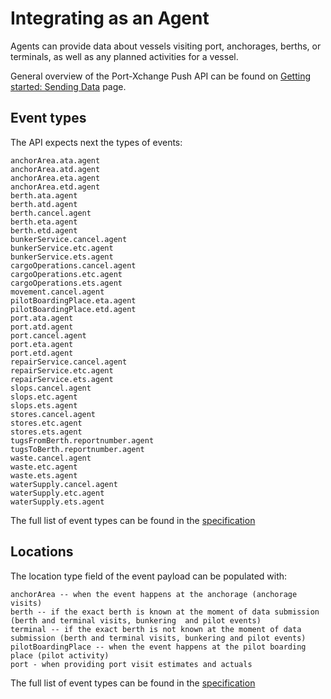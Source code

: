 # Integrating as an Agent

Agents can provide data about vessels visiting port, anchorages, berths, or terminals, as well as any planned activities for a vessel.

General overview of the Port-Xchange Push API can be found on [Getting started: Sending Data](/sending-data/index.md) page.

## Event types

The API expects next the types of events:

```
anchorArea.ata.agent
anchorArea.atd.agent
anchorArea.eta.agent
anchorArea.etd.agent
berth.ata.agent
berth.atd.agent
berth.cancel.agent
berth.eta.agent
berth.etd.agent
bunkerService.cancel.agent
bunkerService.etc.agent
bunkerService.ets.agent
cargoOperations.cancel.agent
cargoOperations.etc.agent
cargoOperations.ets.agent
movement.cancel.agent
pilotBoardingPlace.eta.agent
pilotBoardingPlace.etd.agent
port.ata.agent
port.atd.agent
port.cancel.agent
port.eta.agent
port.etd.agent
repairService.cancel.agent
repairService.etc.agent
repairService.ets.agent
slops.cancel.agent
slops.etc.agent
slops.ets.agent
stores.cancel.agent
stores.etc.agent
stores.ets.agent
tugsFromBerth.reportnumber.agent
tugsToBerth.reportnumber.agent
waste.cancel.agent
waste.etc.agent
waste.ets.agent
waterSupply.cancel.agent
waterSupply.etc.agent
waterSupply.ets.agent
```

The full list of event types can be found in the [specification](https://github.com/PortCallOptimisation/port-call-event-format/blob/master/Event_spec.ts#L215-L340)

## Locations

The location type field of the event payload can be populated with:

```
anchorArea -- when the event happens at the anchorage (anchorage visits)
berth -- if the exact berth is known at the moment of data submission (berth and terminal visits, bunkering  and pilot events)
terminal -- if the exact berth is not known at the moment of data submission (berth and terminal visits, bunkering and pilot events)
pilotBoardingPlace -- when the event happens at the pilot boarding place (pilot activity)
port - when providing port visit estimates and actuals
```

The full list of event types can be found in the [specification](https://github.com/PortCallOptimisation/port-call-event-format/blob/master/Event_spec.ts#L343-L352)
